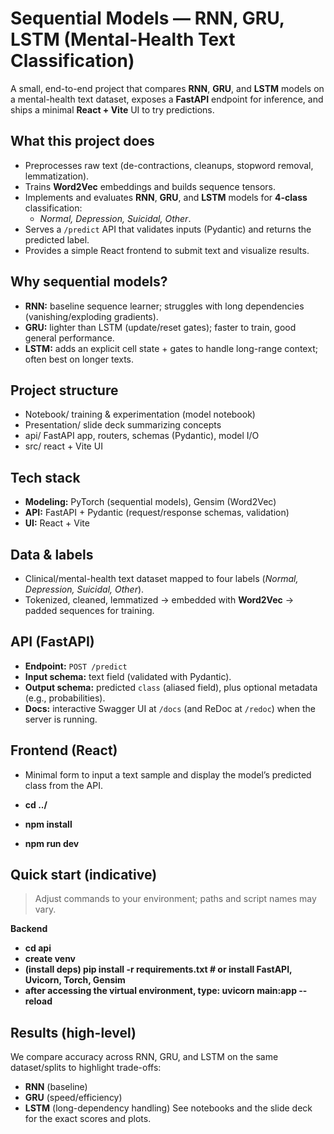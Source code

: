 # Sequential Models — RNN, GRU, LSTM (Mental-Health Text Classification)

A small, end-to-end project that compares **RNN**, **GRU**, and **LSTM** models on a mental-health text dataset, exposes a **FastAPI** endpoint for inference, and ships a minimal **React + Vite** UI to try predictions.



## What this project does
- Preprocesses raw text (de-contractions, cleanups, stopword removal, lemmatization).
- Trains **Word2Vec** embeddings and builds sequence tensors.
- Implements and evaluates **RNN**, **GRU**, and **LSTM** models for **4-class** classification:
  - *Normal, Depression, Suicidal, Other*.
- Serves a `/predict` API that validates inputs (Pydantic) and returns the predicted label.
- Provides a simple React frontend to submit text and visualize results.



## Why sequential models?
- **RNN:** baseline sequence learner; struggles with long dependencies (vanishing/exploding gradients).
- **GRU:** lighter than LSTM (update/reset gates); faster to train, good general performance.
- **LSTM:** adds an explicit cell state + gates to handle long-range context; often best on longer texts.



## Project structure
- Notebook/ training & experimentation (model notebook)
- Presentation/ slide deck summarizing concepts 
- api/ FastAPI app, routers, schemas (Pydantic), model I/O
- src/ react + Vite UI



## Tech stack
- **Modeling:** PyTorch (sequential models), Gensim (Word2Vec)  
- **API:** FastAPI + Pydantic (request/response schemas, validation)  
- **UI:** React + Vite



## Data & labels
- Clinical/mental-health text dataset mapped to four labels (*Normal, Depression, Suicidal, Other*).
- Tokenized, cleaned, lemmatized → embedded with **Word2Vec** → padded sequences for training.



## API (FastAPI)
- **Endpoint:** `POST /predict`
- **Input schema:** text field (validated with Pydantic).
- **Output schema:** predicted `class` (aliased field), plus optional metadata (e.g., probabilities).
- **Docs:** interactive Swagger UI at `/docs` (and ReDoc at `/redoc`) when the server is running.



## Frontend (React)
- Minimal form to input a text sample and display the model’s predicted class from the API.

- **cd ../**
- **npm install**
- **npm run dev**

## Quick start (indicative)
> Adjust commands to your environment; paths and script names may vary.

**Backend**

- **cd api**
- **create venv**
- **(install deps) pip install -r requirements.txt  # or install FastAPI, Uvicorn, Torch, Gensim**
- **after accessing the virtual environment, type: uvicorn main:app --reload**

## Results (high-level)

We compare accuracy across RNN, GRU, and LSTM on the same dataset/splits to highlight trade-offs:

- **RNN** (baseline)
- **GRU** (speed/efficiency)
- **LSTM** (long-dependency handling)
See notebooks and the slide deck for the exact scores and plots.


